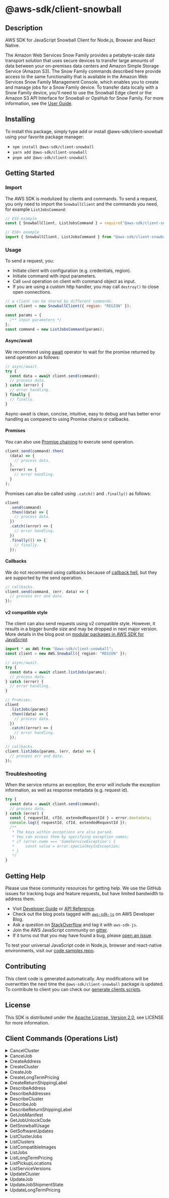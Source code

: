 <!-- generated file, do not edit directly -->

# @aws-sdk/client-snowball

## Description

AWS SDK for JavaScript Snowball Client for Node.js, Browser and React Native.

<p>The Amazon Web Services Snow Family provides a petabyte-scale data transport solution that uses
secure devices to transfer large amounts of data between your on-premises data centers and
Amazon Simple Storage Service (Amazon S3). The Snow Family commands described here provide access to the same
functionality that is available in the Amazon Web Services Snow Family Management Console, which enables you to create
and manage jobs for a Snow Family device. To transfer data locally with a Snow Family device,
you'll need to use the Snowball Edge client or the Amazon S3 API Interface for Snowball or OpsHub for Snow Family. For more information, see the <a href="https://docs.aws.amazon.com/AWSImportExport/latest/ug/api-reference.html">User Guide</a>.</p>

## Installing

To install this package, simply type add or install @aws-sdk/client-snowball
using your favorite package manager:

- `npm install @aws-sdk/client-snowball`
- `yarn add @aws-sdk/client-snowball`
- `pnpm add @aws-sdk/client-snowball`

## Getting Started

### Import

The AWS SDK is modulized by clients and commands.
To send a request, you only need to import the `SnowballClient` and
the commands you need, for example `ListJobsCommand`:

```js
// ES5 example
const { SnowballClient, ListJobsCommand } = require("@aws-sdk/client-snowball");
```

```ts
// ES6+ example
import { SnowballClient, ListJobsCommand } from "@aws-sdk/client-snowball";
```

### Usage

To send a request, you:

- Initiate client with configuration (e.g. credentials, region).
- Initiate command with input parameters.
- Call `send` operation on client with command object as input.
- If you are using a custom http handler, you may call `destroy()` to close open connections.

```js
// a client can be shared by different commands.
const client = new SnowballClient({ region: "REGION" });

const params = {
  /** input parameters */
};
const command = new ListJobsCommand(params);
```

#### Async/await

We recommend using [await](https://developer.mozilla.org/en-US/docs/Web/JavaScript/Reference/Operators/await)
operator to wait for the promise returned by send operation as follows:

```js
// async/await.
try {
  const data = await client.send(command);
  // process data.
} catch (error) {
  // error handling.
} finally {
  // finally.
}
```

Async-await is clean, concise, intuitive, easy to debug and has better error handling
as compared to using Promise chains or callbacks.

#### Promises

You can also use [Promise chaining](https://developer.mozilla.org/en-US/docs/Web/JavaScript/Guide/Using_promises#chaining)
to execute send operation.

```js
client.send(command).then(
  (data) => {
    // process data.
  },
  (error) => {
    // error handling.
  }
);
```

Promises can also be called using `.catch()` and `.finally()` as follows:

```js
client
  .send(command)
  .then((data) => {
    // process data.
  })
  .catch((error) => {
    // error handling.
  })
  .finally(() => {
    // finally.
  });
```

#### Callbacks

We do not recommend using callbacks because of [callback hell](http://callbackhell.com/),
but they are supported by the send operation.

```js
// callbacks.
client.send(command, (err, data) => {
  // process err and data.
});
```

#### v2 compatible style

The client can also send requests using v2 compatible style.
However, it results in a bigger bundle size and may be dropped in next major version. More details in the blog post
on [modular packages in AWS SDK for JavaScript](https://aws.amazon.com/blogs/developer/modular-packages-in-aws-sdk-for-javascript/)

```ts
import * as AWS from "@aws-sdk/client-snowball";
const client = new AWS.Snowball({ region: "REGION" });

// async/await.
try {
  const data = await client.listJobs(params);
  // process data.
} catch (error) {
  // error handling.
}

// Promises.
client
  .listJobs(params)
  .then((data) => {
    // process data.
  })
  .catch((error) => {
    // error handling.
  });

// callbacks.
client.listJobs(params, (err, data) => {
  // process err and data.
});
```

### Troubleshooting

When the service returns an exception, the error will include the exception information,
as well as response metadata (e.g. request id).

```js
try {
  const data = await client.send(command);
  // process data.
} catch (error) {
  const { requestId, cfId, extendedRequestId } = error.$metadata;
  console.log({ requestId, cfId, extendedRequestId });
  /**
   * The keys within exceptions are also parsed.
   * You can access them by specifying exception names:
   * if (error.name === 'SomeServiceException') {
   *     const value = error.specialKeyInException;
   * }
   */
}
```

## Getting Help

Please use these community resources for getting help.
We use the GitHub issues for tracking bugs and feature requests, but have limited bandwidth to address them.

- Visit [Developer Guide](https://docs.aws.amazon.com/sdk-for-javascript/v3/developer-guide/welcome.html)
  or [API Reference](https://docs.aws.amazon.com/AWSJavaScriptSDK/v3/latest/index.html).
- Check out the blog posts tagged with [`aws-sdk-js`](https://aws.amazon.com/blogs/developer/tag/aws-sdk-js/)
  on AWS Developer Blog.
- Ask a question on [StackOverflow](https://stackoverflow.com/questions/tagged/aws-sdk-js) and tag it with `aws-sdk-js`.
- Join the AWS JavaScript community on [gitter](https://gitter.im/aws/aws-sdk-js-v3).
- If it turns out that you may have found a bug, please [open an issue](https://github.com/aws/aws-sdk-js-v3/issues/new/choose).

To test your universal JavaScript code in Node.js, browser and react-native environments,
visit our [code samples repo](https://github.com/aws-samples/aws-sdk-js-tests).

## Contributing

This client code is generated automatically. Any modifications will be overwritten the next time the `@aws-sdk/client-snowball` package is updated.
To contribute to client you can check our [generate clients scripts](https://github.com/aws/aws-sdk-js-v3/tree/main/scripts/generate-clients).

## License

This SDK is distributed under the
[Apache License, Version 2.0](http://www.apache.org/licenses/LICENSE-2.0),
see LICENSE for more information.

## Client Commands (Operations List)

<details>
<summary>
CancelCluster
</summary>

[Command API Reference](https://docs.aws.amazon.com/AWSJavaScriptSDK/v3/latest/client/snowball/command/CancelClusterCommand/) / [Input](https://docs.aws.amazon.com/AWSJavaScriptSDK/v3/latest/Package/-aws-sdk-client-snowball/Interface/CancelClusterCommandInput/) / [Output](https://docs.aws.amazon.com/AWSJavaScriptSDK/v3/latest/Package/-aws-sdk-client-snowball/Interface/CancelClusterCommandOutput/)

</details>
<details>
<summary>
CancelJob
</summary>

[Command API Reference](https://docs.aws.amazon.com/AWSJavaScriptSDK/v3/latest/client/snowball/command/CancelJobCommand/) / [Input](https://docs.aws.amazon.com/AWSJavaScriptSDK/v3/latest/Package/-aws-sdk-client-snowball/Interface/CancelJobCommandInput/) / [Output](https://docs.aws.amazon.com/AWSJavaScriptSDK/v3/latest/Package/-aws-sdk-client-snowball/Interface/CancelJobCommandOutput/)

</details>
<details>
<summary>
CreateAddress
</summary>

[Command API Reference](https://docs.aws.amazon.com/AWSJavaScriptSDK/v3/latest/client/snowball/command/CreateAddressCommand/) / [Input](https://docs.aws.amazon.com/AWSJavaScriptSDK/v3/latest/Package/-aws-sdk-client-snowball/Interface/CreateAddressCommandInput/) / [Output](https://docs.aws.amazon.com/AWSJavaScriptSDK/v3/latest/Package/-aws-sdk-client-snowball/Interface/CreateAddressCommandOutput/)

</details>
<details>
<summary>
CreateCluster
</summary>

[Command API Reference](https://docs.aws.amazon.com/AWSJavaScriptSDK/v3/latest/client/snowball/command/CreateClusterCommand/) / [Input](https://docs.aws.amazon.com/AWSJavaScriptSDK/v3/latest/Package/-aws-sdk-client-snowball/Interface/CreateClusterCommandInput/) / [Output](https://docs.aws.amazon.com/AWSJavaScriptSDK/v3/latest/Package/-aws-sdk-client-snowball/Interface/CreateClusterCommandOutput/)

</details>
<details>
<summary>
CreateJob
</summary>

[Command API Reference](https://docs.aws.amazon.com/AWSJavaScriptSDK/v3/latest/client/snowball/command/CreateJobCommand/) / [Input](https://docs.aws.amazon.com/AWSJavaScriptSDK/v3/latest/Package/-aws-sdk-client-snowball/Interface/CreateJobCommandInput/) / [Output](https://docs.aws.amazon.com/AWSJavaScriptSDK/v3/latest/Package/-aws-sdk-client-snowball/Interface/CreateJobCommandOutput/)

</details>
<details>
<summary>
CreateLongTermPricing
</summary>

[Command API Reference](https://docs.aws.amazon.com/AWSJavaScriptSDK/v3/latest/client/snowball/command/CreateLongTermPricingCommand/) / [Input](https://docs.aws.amazon.com/AWSJavaScriptSDK/v3/latest/Package/-aws-sdk-client-snowball/Interface/CreateLongTermPricingCommandInput/) / [Output](https://docs.aws.amazon.com/AWSJavaScriptSDK/v3/latest/Package/-aws-sdk-client-snowball/Interface/CreateLongTermPricingCommandOutput/)

</details>
<details>
<summary>
CreateReturnShippingLabel
</summary>

[Command API Reference](https://docs.aws.amazon.com/AWSJavaScriptSDK/v3/latest/client/snowball/command/CreateReturnShippingLabelCommand/) / [Input](https://docs.aws.amazon.com/AWSJavaScriptSDK/v3/latest/Package/-aws-sdk-client-snowball/Interface/CreateReturnShippingLabelCommandInput/) / [Output](https://docs.aws.amazon.com/AWSJavaScriptSDK/v3/latest/Package/-aws-sdk-client-snowball/Interface/CreateReturnShippingLabelCommandOutput/)

</details>
<details>
<summary>
DescribeAddress
</summary>

[Command API Reference](https://docs.aws.amazon.com/AWSJavaScriptSDK/v3/latest/client/snowball/command/DescribeAddressCommand/) / [Input](https://docs.aws.amazon.com/AWSJavaScriptSDK/v3/latest/Package/-aws-sdk-client-snowball/Interface/DescribeAddressCommandInput/) / [Output](https://docs.aws.amazon.com/AWSJavaScriptSDK/v3/latest/Package/-aws-sdk-client-snowball/Interface/DescribeAddressCommandOutput/)

</details>
<details>
<summary>
DescribeAddresses
</summary>

[Command API Reference](https://docs.aws.amazon.com/AWSJavaScriptSDK/v3/latest/client/snowball/command/DescribeAddressesCommand/) / [Input](https://docs.aws.amazon.com/AWSJavaScriptSDK/v3/latest/Package/-aws-sdk-client-snowball/Interface/DescribeAddressesCommandInput/) / [Output](https://docs.aws.amazon.com/AWSJavaScriptSDK/v3/latest/Package/-aws-sdk-client-snowball/Interface/DescribeAddressesCommandOutput/)

</details>
<details>
<summary>
DescribeCluster
</summary>

[Command API Reference](https://docs.aws.amazon.com/AWSJavaScriptSDK/v3/latest/client/snowball/command/DescribeClusterCommand/) / [Input](https://docs.aws.amazon.com/AWSJavaScriptSDK/v3/latest/Package/-aws-sdk-client-snowball/Interface/DescribeClusterCommandInput/) / [Output](https://docs.aws.amazon.com/AWSJavaScriptSDK/v3/latest/Package/-aws-sdk-client-snowball/Interface/DescribeClusterCommandOutput/)

</details>
<details>
<summary>
DescribeJob
</summary>

[Command API Reference](https://docs.aws.amazon.com/AWSJavaScriptSDK/v3/latest/client/snowball/command/DescribeJobCommand/) / [Input](https://docs.aws.amazon.com/AWSJavaScriptSDK/v3/latest/Package/-aws-sdk-client-snowball/Interface/DescribeJobCommandInput/) / [Output](https://docs.aws.amazon.com/AWSJavaScriptSDK/v3/latest/Package/-aws-sdk-client-snowball/Interface/DescribeJobCommandOutput/)

</details>
<details>
<summary>
DescribeReturnShippingLabel
</summary>

[Command API Reference](https://docs.aws.amazon.com/AWSJavaScriptSDK/v3/latest/client/snowball/command/DescribeReturnShippingLabelCommand/) / [Input](https://docs.aws.amazon.com/AWSJavaScriptSDK/v3/latest/Package/-aws-sdk-client-snowball/Interface/DescribeReturnShippingLabelCommandInput/) / [Output](https://docs.aws.amazon.com/AWSJavaScriptSDK/v3/latest/Package/-aws-sdk-client-snowball/Interface/DescribeReturnShippingLabelCommandOutput/)

</details>
<details>
<summary>
GetJobManifest
</summary>

[Command API Reference](https://docs.aws.amazon.com/AWSJavaScriptSDK/v3/latest/client/snowball/command/GetJobManifestCommand/) / [Input](https://docs.aws.amazon.com/AWSJavaScriptSDK/v3/latest/Package/-aws-sdk-client-snowball/Interface/GetJobManifestCommandInput/) / [Output](https://docs.aws.amazon.com/AWSJavaScriptSDK/v3/latest/Package/-aws-sdk-client-snowball/Interface/GetJobManifestCommandOutput/)

</details>
<details>
<summary>
GetJobUnlockCode
</summary>

[Command API Reference](https://docs.aws.amazon.com/AWSJavaScriptSDK/v3/latest/client/snowball/command/GetJobUnlockCodeCommand/) / [Input](https://docs.aws.amazon.com/AWSJavaScriptSDK/v3/latest/Package/-aws-sdk-client-snowball/Interface/GetJobUnlockCodeCommandInput/) / [Output](https://docs.aws.amazon.com/AWSJavaScriptSDK/v3/latest/Package/-aws-sdk-client-snowball/Interface/GetJobUnlockCodeCommandOutput/)

</details>
<details>
<summary>
GetSnowballUsage
</summary>

[Command API Reference](https://docs.aws.amazon.com/AWSJavaScriptSDK/v3/latest/client/snowball/command/GetSnowballUsageCommand/) / [Input](https://docs.aws.amazon.com/AWSJavaScriptSDK/v3/latest/Package/-aws-sdk-client-snowball/Interface/GetSnowballUsageCommandInput/) / [Output](https://docs.aws.amazon.com/AWSJavaScriptSDK/v3/latest/Package/-aws-sdk-client-snowball/Interface/GetSnowballUsageCommandOutput/)

</details>
<details>
<summary>
GetSoftwareUpdates
</summary>

[Command API Reference](https://docs.aws.amazon.com/AWSJavaScriptSDK/v3/latest/client/snowball/command/GetSoftwareUpdatesCommand/) / [Input](https://docs.aws.amazon.com/AWSJavaScriptSDK/v3/latest/Package/-aws-sdk-client-snowball/Interface/GetSoftwareUpdatesCommandInput/) / [Output](https://docs.aws.amazon.com/AWSJavaScriptSDK/v3/latest/Package/-aws-sdk-client-snowball/Interface/GetSoftwareUpdatesCommandOutput/)

</details>
<details>
<summary>
ListClusterJobs
</summary>

[Command API Reference](https://docs.aws.amazon.com/AWSJavaScriptSDK/v3/latest/client/snowball/command/ListClusterJobsCommand/) / [Input](https://docs.aws.amazon.com/AWSJavaScriptSDK/v3/latest/Package/-aws-sdk-client-snowball/Interface/ListClusterJobsCommandInput/) / [Output](https://docs.aws.amazon.com/AWSJavaScriptSDK/v3/latest/Package/-aws-sdk-client-snowball/Interface/ListClusterJobsCommandOutput/)

</details>
<details>
<summary>
ListClusters
</summary>

[Command API Reference](https://docs.aws.amazon.com/AWSJavaScriptSDK/v3/latest/client/snowball/command/ListClustersCommand/) / [Input](https://docs.aws.amazon.com/AWSJavaScriptSDK/v3/latest/Package/-aws-sdk-client-snowball/Interface/ListClustersCommandInput/) / [Output](https://docs.aws.amazon.com/AWSJavaScriptSDK/v3/latest/Package/-aws-sdk-client-snowball/Interface/ListClustersCommandOutput/)

</details>
<details>
<summary>
ListCompatibleImages
</summary>

[Command API Reference](https://docs.aws.amazon.com/AWSJavaScriptSDK/v3/latest/client/snowball/command/ListCompatibleImagesCommand/) / [Input](https://docs.aws.amazon.com/AWSJavaScriptSDK/v3/latest/Package/-aws-sdk-client-snowball/Interface/ListCompatibleImagesCommandInput/) / [Output](https://docs.aws.amazon.com/AWSJavaScriptSDK/v3/latest/Package/-aws-sdk-client-snowball/Interface/ListCompatibleImagesCommandOutput/)

</details>
<details>
<summary>
ListJobs
</summary>

[Command API Reference](https://docs.aws.amazon.com/AWSJavaScriptSDK/v3/latest/client/snowball/command/ListJobsCommand/) / [Input](https://docs.aws.amazon.com/AWSJavaScriptSDK/v3/latest/Package/-aws-sdk-client-snowball/Interface/ListJobsCommandInput/) / [Output](https://docs.aws.amazon.com/AWSJavaScriptSDK/v3/latest/Package/-aws-sdk-client-snowball/Interface/ListJobsCommandOutput/)

</details>
<details>
<summary>
ListLongTermPricing
</summary>

[Command API Reference](https://docs.aws.amazon.com/AWSJavaScriptSDK/v3/latest/client/snowball/command/ListLongTermPricingCommand/) / [Input](https://docs.aws.amazon.com/AWSJavaScriptSDK/v3/latest/Package/-aws-sdk-client-snowball/Interface/ListLongTermPricingCommandInput/) / [Output](https://docs.aws.amazon.com/AWSJavaScriptSDK/v3/latest/Package/-aws-sdk-client-snowball/Interface/ListLongTermPricingCommandOutput/)

</details>
<details>
<summary>
ListPickupLocations
</summary>

[Command API Reference](https://docs.aws.amazon.com/AWSJavaScriptSDK/v3/latest/client/snowball/command/ListPickupLocationsCommand/) / [Input](https://docs.aws.amazon.com/AWSJavaScriptSDK/v3/latest/Package/-aws-sdk-client-snowball/Interface/ListPickupLocationsCommandInput/) / [Output](https://docs.aws.amazon.com/AWSJavaScriptSDK/v3/latest/Package/-aws-sdk-client-snowball/Interface/ListPickupLocationsCommandOutput/)

</details>
<details>
<summary>
ListServiceVersions
</summary>

[Command API Reference](https://docs.aws.amazon.com/AWSJavaScriptSDK/v3/latest/client/snowball/command/ListServiceVersionsCommand/) / [Input](https://docs.aws.amazon.com/AWSJavaScriptSDK/v3/latest/Package/-aws-sdk-client-snowball/Interface/ListServiceVersionsCommandInput/) / [Output](https://docs.aws.amazon.com/AWSJavaScriptSDK/v3/latest/Package/-aws-sdk-client-snowball/Interface/ListServiceVersionsCommandOutput/)

</details>
<details>
<summary>
UpdateCluster
</summary>

[Command API Reference](https://docs.aws.amazon.com/AWSJavaScriptSDK/v3/latest/client/snowball/command/UpdateClusterCommand/) / [Input](https://docs.aws.amazon.com/AWSJavaScriptSDK/v3/latest/Package/-aws-sdk-client-snowball/Interface/UpdateClusterCommandInput/) / [Output](https://docs.aws.amazon.com/AWSJavaScriptSDK/v3/latest/Package/-aws-sdk-client-snowball/Interface/UpdateClusterCommandOutput/)

</details>
<details>
<summary>
UpdateJob
</summary>

[Command API Reference](https://docs.aws.amazon.com/AWSJavaScriptSDK/v3/latest/client/snowball/command/UpdateJobCommand/) / [Input](https://docs.aws.amazon.com/AWSJavaScriptSDK/v3/latest/Package/-aws-sdk-client-snowball/Interface/UpdateJobCommandInput/) / [Output](https://docs.aws.amazon.com/AWSJavaScriptSDK/v3/latest/Package/-aws-sdk-client-snowball/Interface/UpdateJobCommandOutput/)

</details>
<details>
<summary>
UpdateJobShipmentState
</summary>

[Command API Reference](https://docs.aws.amazon.com/AWSJavaScriptSDK/v3/latest/client/snowball/command/UpdateJobShipmentStateCommand/) / [Input](https://docs.aws.amazon.com/AWSJavaScriptSDK/v3/latest/Package/-aws-sdk-client-snowball/Interface/UpdateJobShipmentStateCommandInput/) / [Output](https://docs.aws.amazon.com/AWSJavaScriptSDK/v3/latest/Package/-aws-sdk-client-snowball/Interface/UpdateJobShipmentStateCommandOutput/)

</details>
<details>
<summary>
UpdateLongTermPricing
</summary>

[Command API Reference](https://docs.aws.amazon.com/AWSJavaScriptSDK/v3/latest/client/snowball/command/UpdateLongTermPricingCommand/) / [Input](https://docs.aws.amazon.com/AWSJavaScriptSDK/v3/latest/Package/-aws-sdk-client-snowball/Interface/UpdateLongTermPricingCommandInput/) / [Output](https://docs.aws.amazon.com/AWSJavaScriptSDK/v3/latest/Package/-aws-sdk-client-snowball/Interface/UpdateLongTermPricingCommandOutput/)

</details>
